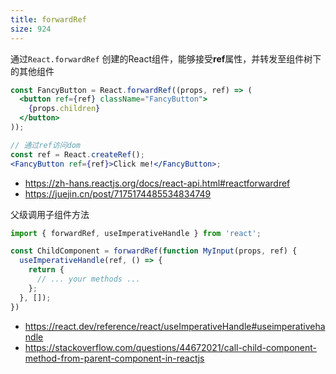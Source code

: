 ```yaml
---
title: forwardRef
size: 924
---
```

通过`React.forwardRef` 创建的React组件，能够接受**ref**属性，并转发至组件树下的其他组件

```jsx
const FancyButton = React.forwardRef((props, ref) => (
  <button ref={ref} className="FancyButton">
    {props.children}
  </button>
));

// 通过ref访问dom
const ref = React.createRef();
<FancyButton ref={ref}>Click me!</FancyButton>;
```

- https://zh-hans.reactjs.org/docs/react-api.html#reactforwardref
- https://juejin.cn/post/7175174485534834749

父级调用子组件方法
```js
import { forwardRef, useImperativeHandle } from 'react';

const ChildComponent = forwardRef(function MyInput(props, ref) {
  useImperativeHandle(ref, () => {
    return {
      // ... your methods ...
    };
  }, []);
})
```

- https://react.dev/reference/react/useImperativeHandle#useimperativehandle
- https://stackoverflow.com/questions/44672021/call-child-component-method-from-parent-component-in-reactjs
